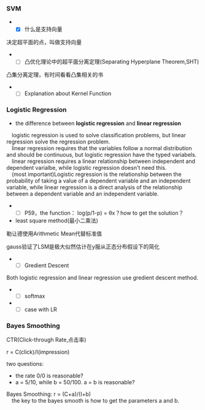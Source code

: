### SVM
- - [x] 什么是支持向量

决定超平面的点，叫做支持向量
- - [ ] 凸优化理论中的超平面分离定理(Separating Hyperplane Theorem,SHT)

凸集分离定理，有时间看看凸集相关的书

- - [ ] Explanation about Kernel Function 

### Logistic Regression
- the difference between **logistic regression** and **linear regression**

&emsp;logistic regression is used to solve classification problems, but linear regression solve the regression problem.  
&emsp;linear regression requires that the variables follow a normal distribution and should be continuous, but logistic regression have the typed variabels.  
&emsp;linear regression requires a linear relationship between independent and dependent varialbe, while logistic regression doesn't need this.  
&emsp;(most important)Logistic regression is the relationship between the probability of taking a value of a dependent variable and an independent variable, while linear regression is a direct analysis of the relationship between a dependent variable and an independent variable.

- - [ ] P59，the function： log(p/1-p) = θx？how to get the solution？
- least square method(最小二乘法)

勒让德使用Arithmetic Mean代替标准值

gauss验证了LSM是极大似然估计在y服从正态分布假设下的简化

- - [ ] Gredient Descent

Both logistic regression and linear regression use gredient descent method.

- - [ ]  softmax

- - [ ] case with LR

### Bayes Smoothing
CTR(Click-through Rate,点击率)

r = C(click)/I(impression)

two questions: 

- the rate 0/0 is reasonable?
- a = 5/10, while b = 50/100. a = b is reasonable?

Bayes Smoothing: r = (C+a)/(I+b)  
&emsp;the key to the bayes smooth is how to get the parameters a and b.

